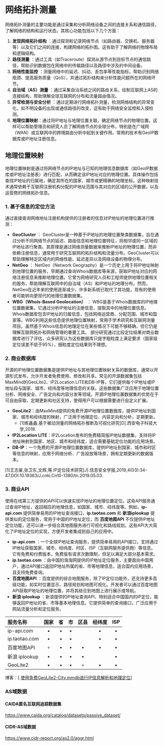 # 网络拓扑测量

网络拓扑测量的主要功能是通过采集和分析网络设备之间的连接关系和通信路径，了解网络的结构和运行状态。其核心功能包括以下几个方面：

1. **发现网络拓扑结构** ：通过探测和记录网络节点（如路由器、交换机、服务器等）以及它们之间的连接，构建网络的拓扑图。这有助于了解网络的物理布局和逻辑结构。
2. **路径测量** ：通过工具（如Traceroute）探测从源节点到目标节点的通信路径，帮助识别数据包在网络中的传输路径以及路径中涉及的中间设备。
3. **网络性能监控** ：测量网络中的延迟、抖动、丢包率等性能指标，帮助识别网络瓶颈、提高服务质量（QoS），并通过拓扑结构来分析性能问题所在的网络环节。
4. **自治域（AS）测量** ：通过采集自治系统之间的路由关系，绘制互联网上AS的连接结构，帮助理解全球互联网的分布和流量路由情况。
5. **异常检测与安全分析** ：通过定期进行网络拓扑测量，检测网络结构的异常变化，如不明设备的出现或通信路径的改变，这有助于网络安全监控和入侵检测。
6. **地理位置映射**：通过将IP地址与地理位置关联，确定网络节点的物理位置。这样可以帮助管理员和研究人员了解网络节点的全球分布，特别是在广域网（WAN）或互联网中的跨境路由分析中起到关键作用。常用的技术有GeoIP数据库或IP地址注册信息。

## 地理位置映射

地理位置映射是通过将网络节点的IP地址与已知的地理信息数据库（如GeoIP数据库或IP地址注册表）进行匹配，从而确定该IP地址对应的物理位置。具体操作包括查找IP地址的归属地，确定其所在的国家、城市或更精确的地理坐标。这种映射技术通常依赖于互联网注册机构分配的IP地址范围与其对应的区域的公开数据，以及运营商的网络拓扑信息。

### 1. 基于信息的定位方法

通过直接查询网络地址注册机构提供的注册者的信息对IP地址的地理位置进行推测：

* **GeoCluster** ：
  GeoCluster是一种基于IP地址的地理位置聚类数据集，旨在通过分析不同网络节点的延迟、路由信息和地理位置特征，将相邻或同一区域的IP地址进行聚类。其原理是通过网络测量数据来推断IP地址的物理位置，而非依赖注册信息，通常用于研究互联网的拓扑结构和流量分布。GeoCluster可以帮助理解特定区域内的网络性能、延迟差异以及网络设备的物理分布。
* **NetGeo** ：
  NetGeo（Network Geography）是一个历史上用于将IP地址映射到地理位置的服务，早期通过查询Whois数据库等来源，获取IP地址对应的网络注册信息来推断地理位置。它曾为网络研究人员和工程师提供地理位置相关的服务，帮助理解互联网中的自治域（AS）和IP地址的地理分布。然而，NetGeo在近年来的使用逐渐减少，许多新系统已取代了其功能，现有的使用者可能转向更现代的地理位置数据集。
* **WBG（Whois-Based Geolocation）** ：
  WBG是基于Whois数据库的IP地理位置数据集，它通过分析IP地址的注册信息，提取其中的地理位置信息。Whois数据库包含IP地址的归属信息，包括网络运营商、分配范围、城市和国家等。WBG利用这些信息提供地理位置映射，常用于学术研究和互联网测量项目。虽然基于Whois信息的地理定位在某些情况下可能不够精确，但它仍是理解互联网拓扑和网络管理的重要工具。
  部分研究通过比较定位结果对商业数据库进行了评估，众多研究认为这些数据库只是字粗粒度上满足要求（国家级定位误差不低于95%），细粒度定位结果则不理想。

### 2. 商业数据库

开源的IP地理位置数据集是提供IP地址与其地理位置映射关系的数据库，通常以开源形式发布，允许开发者免费使用、修改和共享。常见的开源数据集包括MaxMind的GeoLite2、IP2Location LITE和DB-IP等，它们提供每个IP地址或IP地址段与国家、城市、经纬度等地理信息的关联。这些数据集广泛应用于地理位置分析、网络安全、广告定向和内容分发等领域。开源IP地理位置数据集的优势在于可自由获取、定期更新和社区支持，使得用户可以根据需要进行自定义扩展。

* **GeoLite2**：由MaxMind提供的免费开源IP地理位置数据库，提供IP地址到国家、城市和经纬度的映射，广泛用于地理定位、内容定向和分析，定期更新。
  * [1]练鑫鑫.基于被动测量的网络拓扑推断及可视化研究[D].西安电子科技大学,2018.
* **IP2Location LITE**：IP2Location发布的免费精简版IP地址数据集，支持将IP地址映射到国家、地区、城市和经纬度，适合需要基础定位功能的应用场景。
* **DB-IP**：一个免费的开源IP地理位置数据库，提供IP地址到国家、城市和时区等信息的映射，应用于网络分析、广告投放等场景，拥有定期更新的数据版本。

[1]王志豪,张卫东,文辉,等.IP定位技术研究[J].信息安全学报,2019,4(03):34-47.DOI:10.19363/J.cnki.Cn10-1380/tn.2019.05.03.

### 3. 商业API

使用在线第三方提供的API可以快速实现IP地址的地理位置定位。这些API服务通过查询IP地址，返回相应的地理信息，如国家、城市、经纬度等。例如，**ip-api.com** 提供简单易用的IP地址查询接口，**ip.taotao.com** 和 **新浪iplookup** 提供类似的定位服务，常用于中国的IP地址定位，而 **百度地图API** 不仅提供IP地址定位功能，还可以进一步结合其地图服务进行可视化和路线规划。这些API大大简化了IP地址定位的实现，方便开发者集成到自己的应用中。

* **ip-api.com** ：一个全球IP地址查询服务，提供简单易用的API接口，支持通过IP地址获取国家、城市、经纬度、时区、ISP（互联网服务提供商）等信息。它有免费和付费版本，免费版有请求次数限制，但足以满足大部分基本需求。
* **ip.taotao.com** ：由中国的淘淘网提供的IP地址定位服务，主要面向中国用户，通过API接口返回IP地址所属的省、市等地理信息，适合国内应用场景，且支持免费查询。
* **百度地图API** ：百度提供的综合地图服务，除了IP定位功能外，还支持更多高级功能，如实时位置显示、路径规划和地图可视化。开发者可以通过百度地图API获取IP地址的地理位置，并将其结合到地图上进行展示或导航。
* **新浪 iplookup** ：新浪提供的IP地址查询API，特别适合中国国内的IP定位，能够返回IP地址的省、市等基本地理信息。它提供简单的查询接口，广泛应用于网站流量分析和定位服务。

| 服务名称        | 国家   |  省  |   市  |   区县  | 经纬度 | ISP |
| :--------  | :-----:  | :----: | :----: | :----: | :----: | :----: |
| ip-api.com | • | • | • |   | • | • |
| ip.taotao.com | • | • | • |   | • | • |
| 百度地图API | ◦ | • | • | • | • | • |
| 新浪 iplookup | • | • | • | • |   | • |
| GeoLite2 | • | • | • | ◦  | • | • |

博客：[ [使用免费GeoLite2-City.mmdb进行IP信息解析和地理定位](https://www.cnblogs.com/zccoming/p/13338493.html)]

### AS域数据

#### CAIDA匿名互联网追踪数据集
https://www.caida.org/catalog/datasets/passive_dataset/


#### CIDR-AS域数据
https://www.cidr-report.org/as2.0/aggr.html
